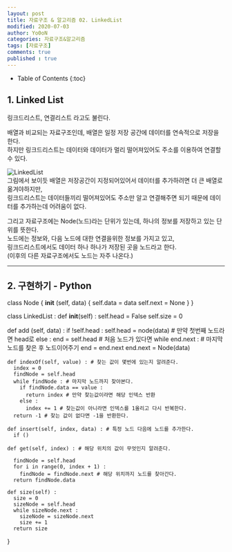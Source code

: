 ```yaml
---
layout: post
title: 자료구조 & 알고리즘 02. LinkedList
modified: 2020-07-03
author: Yo0oN
categories: 자료구조&알고리즘
tags: [자료구조]
comments: true
published : true
---
```


* Table of Contents
{:toc}

## 1. Linked List

링크드리스트, 연결리스트 라고도 불린다.

배열과 비교되는 자료구조인데, 배열은 일정 저장 공간에 데이터를 연속적으로 저장을 한다.<br>
하지만 링크드리스트는 데이터와 데이터가 멀리 떨어져있어도 주소를 이용하여 연결할 수 있다.

![LinkedList](/images/posts/DataStructure/03.LinkedList.jpg)
<br>
그림에서 보이듯 배열은 저장공간이 지정되어있어서 데이터를 추가하려면 더 큰 배열로 옮겨야하지만,<br>
링크드리스트는 데이터들끼리 떨어져있어도 주소만 알고 연결해주면 되기 때문에 데이터를 추가하는데 어려움이 없다.

그리고 자료구조에는 Node(노드)라는 단위가 있는데, 하나의 정보를 저장하고 있는 단위를 뜻한다.<br>
노드에는 정보와, 다음 노드에 대한 연결을위한 정보를 가지고 있고,<br>
링크드리스트에서도 데이터 하나 하나가 저장된 곳을 노드라고 한다.<br>
(이후의 다른 자료구조에서도 노드는 자주 나온다.)
<br><hr>

## 2. 구현하기 - Python

class Node {
    __init__ (self, data) {
        self.data = data
        self.next = None
    }
}

class LinkedList :
  def __init__(self) :
    self.head = False
    self.size = 0

  def add (self, data) :
    if !self.head :
      self.head = node(data) # 만약 첫번째 노드라면 head로
    else :
      end = self.head # 처음 노드가 있다면
      while end.next : # 마지막노드를 찾은 후 노드이어주기
        end = end.next
      end.next = Node(data)
      
    def indexOf(self, value) : # 찾는 값이 몇번에 있는지 알려준다.
      index = 0
      findNode = self.head
      while findNode : # 마지막 노드까지 찾아본다.
        if findNode.data == value :
          return index # 만약 찾는값이라면 해당 인덱스 반환
        else :
          index += 1 # 찾는값이 아니라면 인덱스를 1올리고 다시 반복한다.
      return -1 # 찾는 값이 없다면 -1을 반환한다.

    def insert(self, index, data) : # 특정 노드 다음에 노드를 추가한다.
      if ()

    def get(self, index) : # 해당 위치의 값이 무엇인지 알려준다.
      
      findNode = self.head
      for i in range(0, index + 1) :
        findNode = findNode.next # 해당 위치까지 노드를 찾아간다.
      return findNode.data

    def size(self) :
      size = 0
      sizeNode = self.head
      while sizeNode.next :
        sizeNode = sizeNode.next
        size += 1
      return size

}
